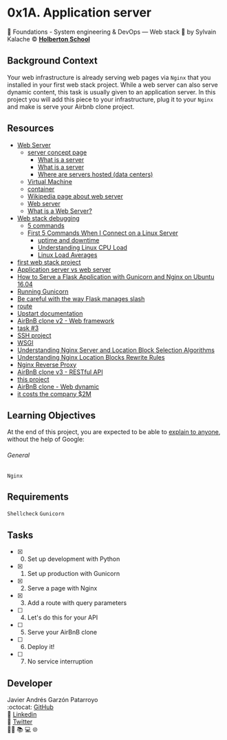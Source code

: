 # 0x1A. Application server
:open_file_folder:
Foundations - System engineering & DevOps ― Web stack
:bust_in_silhouette:
by Sylvain Kalache
:copyright:
**[Holberton School](https://www.holbertonschool.com/)**

## Background Context
Your web infrastructure is already serving web pages via ```Nginx``` that you installed in your first web stack project. While a web server can also serve dynamic content, this task is usually given to an application server. In this project you will add this piece to your infrastructure, plug it to your ```Nginx``` and make is serve your Airbnb clone project.

## Resources
* [Web Server](https://intranet.hbtn.io/concepts/17)
  - [server concept page](https://intranet.hbtn.io/concepts/67)
    - [What is a server](https://en.wikipedia.org/wiki/Server_(computing)#Hardware_requirement)
    - [What is a server](https://www.youtube.com/watch?v=B1ANfsDyjeA)
    - [Where are servers hosted (data centers)](https://www.youtube.com/watch?v=iuqXFC_qIvA&feature=youtu.be&t=33)
  - [Virtual Machine](https://en.wikipedia.org/wiki/Virtual_machine)
  - [container](https://www.cio.com/article/2924995/what-are-containers-and-why-do-you-need-them.html)
  - [Wikipedia page about web server](https://en.wikipedia.org/wiki/Web_server)
  - [Web server](https://whatis.techtarget.com/definition/Web-server)
  - [What is a Web Server?](https://developer.mozilla.org/en-US/docs/Learn/Common_questions/What_is_a_web_server)
* [Web stack debugging](https://intranet.hbtn.io/concepts/68)
  - [5 commands](https://www.linux.com/training-tutorials/first-5-commands-when-i-connect-linux-server/)
  - [First 5 Commands When I Connect on a Linux Server](https://www.youtube.com/watch?v=1_gqlbADaAw&feature=youtu.be)
    - [uptime and downtime](https://whatis.techtarget.com/definition/uptime-and-downtime)
    - [Understanding Linux CPU Load](https://scoutapm.com/blog/understanding-load-averages)
    - [Linux Load Averages](http://www.brendangregg.com/blog/2017-08-08/linux-load-averages.html)
* [first web stack project](https://intranet.hbtn.io/projects/266)
* [Application server vs web server](https://www.nginx.com/resources/glossary/application-server-vs-web-server/)
* [How to Serve a Flask Application with Gunicorn and Nginx on Ubuntu 16.04](https://www.digitalocean.com/community/tutorials/how-to-serve-flask-applications-with-gunicorn-and-nginx-on-ubuntu-16-04)
* [Running Gunicorn](https://docs.gunicorn.org/en/latest/run.html)
* [Be careful with the way Flask manages slash](https://werkzeug.palletsprojects.com/en/0.14.x/routing/)
* [route](https://flask.palletsprojects.com/en/1.0.x/api/#flask.Flask.route)
* [Upstart documentation](http://upstart.ubuntu.com/cookbook/)
* [AirBnB clone v2 - Web framework](https://intranet.hbtn.io/projects/290)
* [task #3](https://intranet.hbtn.io/tasks/1372)
* [SSH project](https://intranet.hbtn.io/projects/244)
* [WSGI](https://www.fullstackpython.com/wsgi-servers.html)
* [Understanding Nginx Server and Location Block Selection Algorithms](https://www.digitalocean.com/community/tutorials/understanding-nginx-server-and-location-block-selection-algorithms#matching-location-blocks)
* [Understanding Nginx Location Blocks Rewrite Rules](http://blog.pixelastic.com/2013/09/27/understanding-nginx-location-blocks-rewrite-rules/)
* [Nginx Reverse Proxy](https://docs.nginx.com/nginx/admin-guide/web-server/reverse-proxy/#)
* [AirBnB clone v3 - RESTful API](https://intranet.hbtn.io/projects/301)
* [this project](https://intranet.hbtn.io/projects/289)
* [AirBnB clone - Web dynamic](https://intranet.hbtn.io/projects/309)
* [it costs the company $2M](https://storageservers.wordpress.com/2016/03/14/amazon-downtime-costs-2-million-loss-per-minute/)

## Learning Objectives
At the end of this project, you are expected to be able to [explain to anyone](https://fs.blog/2012/04/feynman-technique/), without the help of Google:
###### General
```Nginx```

## Requirements
```Shellcheck```
```Gunicorn```

## Tasks
* [x] 0. Set up development with Python
* [x] 1. Set up production with Gunicorn
* [x] 2. Serve a page with Nginx
* [x] 3. Add a route with query parameters
* [ ] 4. Let's do this for your API
* [ ] 5. Serve your AirBnB clone
* [ ] 6. Deploy it!
* [ ] 7. No service interruption

## Developer
Javier Andrés Garzón Patarroyo  
:octocat: [GitHub](https://github.com/javierandresgp/)  
:link: [Linkedin](https://www.linkedin.com/in/javierandresgp/)  
:link: [Twitter](https://twitter.com/javierandresgp0)  
:man_technologist: :books: :computer: :globe_with_meridians:
